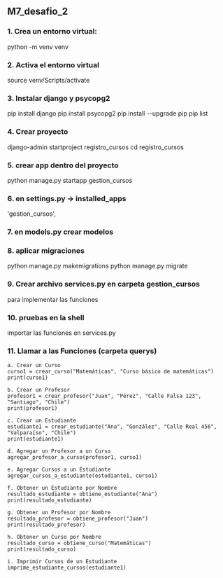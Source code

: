 ## M7_desafio_2

### 1. Crea un entorno virtual:
python -m venv venv

### 2. Activa el entorno virtual
source venv/Scripts/activate

### 3. Instalar django y psycopg2
pip install django
pip install psycopg2 
pip install --upgrade pip
pip list

### 4. Crear proyecto
django-admin startproject registro_cursos
cd registro_cursos

### 5. crear app dentro del proyecto
python manage.py startapp gestion_cursos

### 6. en settings.py -> installed_apps
'gestion_cursos',

### 7. en models.py crear modelos

### 8. aplicar migraciones
python manage.py makemigrations
python manage.py migrate

### 9. Crear archivo services.py en carpeta gestion_cursos
para implementar las funciones

### 10. pruebas en la shell
importar las funciones en services.py

### 11. Llamar a las Funciones (carpeta querys)

    a. Crear un Curso
    curso1 = crear_curso("Matemáticas", "Curso básico de matemáticas")
    print(curso1)
    
    b. Crear un Profesor
    profesor1 = crear_profesor("Juan", "Pérez", "Calle Falsa 123", "Santiago", "Chile")
    print(profesor1)
    
    c. Crear un Estudiante
    estudiante1 = crear_estudiante("Ana", "González", "Calle Real 456", "Valparaíso", "Chile")
    print(estudiante1)
    
    d. Agregar un Profesor a un Curso
    agregar_profesor_a_curso(profesor1, curso1)
    
    e. Agregar Cursos a un Estudiante
    agregar_cursos_a_estudiante(estudiante1, curso1)
    
    f. Obtener un Estudiante por Nombre
    resultado_estudiante = obtiene_estudiante("Ana")
    print(resultado_estudiante)
    
    g. Obtener un Profesor por Nombre
    resultado_profesor = obtiene_profesor("Juan")
    print(resultado_profesor)
    
    h. Obtener un Curso por Nombre
    resultado_curso = obtiene_curso("Matemáticas")
    print(resultado_curso)
    
    i. Imprimir Cursos de un Estudiante
    imprime_estudiante_cursos(estudiante1)




